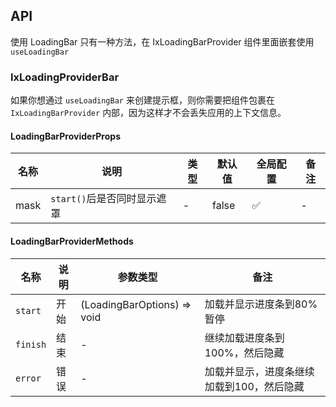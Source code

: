 ## API

使用 LoadingBar 只有一种方法，在 IxLoadingBarProvider 组件里面嵌套使用 `useLoadingBar`

### IxLoadingProviderBar

如果你想通过 `useLoadingBar` 来创建提示框，则你需要把组件包裹在 `IxLoadingBarProvider` 内部，因为这样才不会丢失应用的上下文信息。

#### LoadingBarProviderProps

| 名称 | 说明 | 类型  | 默认值 | 全局配置 | 备注 |
| --- | --- | --- | --- | --- | --- |
| mask | `start()`后是否同时显示遮罩 | - | false | ✅ | - |

#### LoadingBarProviderMethods

| 名称 | 说明 | 参数类型 | 备注 |
| --- | --- | --- | --- |
| `start` | 开始  | (LoadingBarOptions) => void | 加载并显示进度条到80%暂停 |
| `finish` | 结束 | - | 继续加载进度条到100%，然后隐藏 |
| `error` | 错误 | - | 加载并显示，进度条继续加载到100，然后隐藏 |
